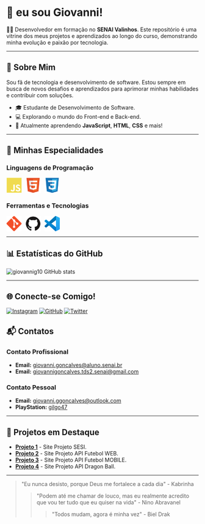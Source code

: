 # 👋 eu sou Giovanni!

🧙‍♂️ Desenvolvedor em formação no **SENAI Valinhos**. Este repositório é uma vitrine dos meus projetos e aprendizados ao longo do curso, demonstrando minha evolução e paixão por tecnologia.

---

## 🌟 Sobre Mim

Sou fã de tecnologia e desenvolvimento de software. Estou sempre em busca de novos desafios e aprendizados para aprimorar minhas habilidades e contribuir com soluções.

- 🎓 Estudante de Desenvolvimento de Software.
- 💻 Explorando o mundo do Front-end e Back-end.
- 🌱 Atualmente aprendendo **JavaScript**, **HTML**, **CSS** e mais!

---

## 🚀 Minhas Especialidades

### Linguagens de Programação
<div style="display: flex; gap: 10px;">
  <img src="https://raw.githubusercontent.com/devicons/devicon/master/icons/javascript/javascript-plain.svg" alt="JavaScript" height="40" width="40">
  <img src="https://raw.githubusercontent.com/devicons/devicon/master/icons/html5/html5-original.svg" alt="HTML" height="40" width="40">
  <img src="https://raw.githubusercontent.com/devicons/devicon/master/icons/css3/css3-original.svg" alt="CSS" height="40" width="40">
</div>

### Ferramentas e Tecnologias
<div style="display: flex; gap: 10px;">
  <img src="https://raw.githubusercontent.com/devicons/devicon/master/icons/git/git-original.svg" alt="Git" height="40" width="40">
  <img src="https://raw.githubusercontent.com/devicons/devicon/master/icons/github/github-original.svg" alt="GitHub" height="40" width="40">
  <img src="https://raw.githubusercontent.com/devicons/devicon/master/icons/vscode/vscode-original.svg" alt="VS Code" height="40" width="40">
</div>

---

## 📊 Estatísticas do GitHub

![giovannig10 GitHub stats](https://github-readme-stats.vercel.app/api?username=giovannig10&show_icons=true&theme=radical)

---

## 🌐 Conecte-se Comigo!

[![Instagram](https://img.shields.io/badge/Instagram-E4405F?style=for-the-badge&logo=instagram&logoColor=white)](https://instagram.com/giovanni_.goncalves)
[![GitHub](https://img.shields.io/badge/GitHub-181717?style=for-the-badge&logo=github&logoColor=white)](https://github.com/giovannig10)
[![Twitter](https://img.shields.io/badge/Twitter-1DA1F2?style=for-the-badge&logo=twitter&logoColor=white)](https://twitter.com/gioopessoal)

## 📬 Contatos

### Contato Profissional
- **Email:** giovanni.goncalves@aluno.senai.br
- **Email:** giovannigoncalves.tds2.senai@gmail.com

### Contato Pessoal
- **Email:** giovanni.ggoncalves@outlook.com
- **PlayStation:** [gilgo47](https://psnprofiles.com/gilgo47)
---

## 📂 Projetos em Destaque

- [**Projeto 1**](https://github.com/sosogomess/Projeto-Geografia.git) - Site Projeto SESI.
- [**Projeto 2**](https://github.com/giovannig10/The20BraziliansStars_WEB.git) - Site Projeto API Futebol WEB.
- [**Projeto 3**](https://github.com/giovannig10/The20BraziliansStars_MOBILE.git) - Site Projeto API Futebol MOBILE.
- [**Projeto 4**](https://github.com/giovannig10/projeto-DragonBall.git) - Site Projeto API Dragon Ball.

---

> "Eu nunca desisto, porque Deus me fortalece a cada dia" - Kabrinha
> >  "Podem até me chamar de louco, mas eu realmente acredito que vou ter tudo que eu quiser na vida" - Nino Abravanel
> > > "Todos mudam, agora é minha vez" - Biel Drak
